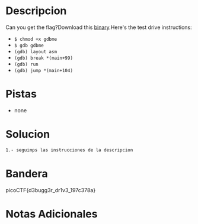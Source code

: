 # Descripcion 
Can you get the flag?Download this [binary](https://artifacts.picoctf.net/c/85/gdbme).Here's the test drive instructions:

-   `$ chmod +x gdbme`
-   `$ gdb gdbme`
-   `(gdb) layout asm`
-   `(gdb) break *(main+99)`
-   `(gdb) run`
-   `(gdb) jump *(main+104)`
# Pistas
- none
# Solucion 
```bash
1.- seguimps las instrucciones de la descripcion 


```
# Bandera
picoCTF{d3bugg3r_dr1v3_197c378a}
# Notas Adicionales
